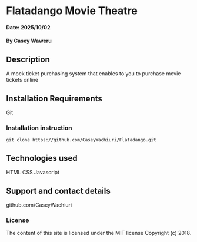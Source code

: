 # Flatadango Movie Theatre

#### Date: 2025/10/02

#### By Casey Waweru

## Description
A mock ticket purchasing system that enables to you to purchase movie tickets online

## Installation Requirements
Git

### Installation instruction
```
git clone https://github.com/CaseyWachiuri/Flatadango.git

```
## Technologies used
HTML
CSS
Javascript

## Support and contact details
github.com/CaseyWachiuri

### License
The content of this site is licensed under the MIT license
Copyright (c) 2018.
